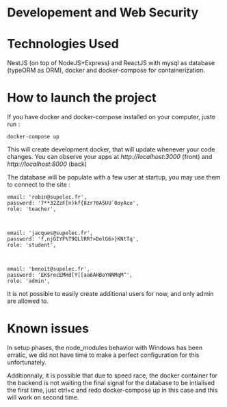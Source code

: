 # Developement and Web Security

# Technologies Used

NestJS (on top of NodeJS+Express) and ReactJS with mysql as database (typeORM as ORM), docker and docker-compose for containerization.

# How to launch the project
If you have docker and docker-compose installed on your computer, juste run : 
```
docker-compose up
```

This will create development docker, that will update whenever your code changes. You can observe your apps at *http://localhost:3000* (front) and *http://localhost:8000* (back)

The database will be populate with a few user at startup, you may use them to connect to the site : 

    email: 'robin@supelec.fr',
    password: '7**32ZzF[n)kf{8zr?0A5UU`0oyAco',
    role: 'teacher',

  

    email: 'jacques@supelec.fr',
    password: 'f,njGIYF%T9QLlRR?>DelG6>}KNtTq',
    role: 'student',

  

    email: 'benoit@supelec.fr',
    password: 'EK$recEMHd[Y[[aa6AHBoYNNMqM^',
    role: 'admin',

  
  It is not possible to easily create additional users for now, and only admin are allowed to.


# Known issues
In setup phases, the node_modules behavior with Windows has been erratic, we did not have time to make a perfect configuration for this unfortunately.

Additionnaly, it is possible that due to speed race, the docker container for the backend is not waiting the final signal for the database to be intialised the first time, just ctrl+c and redo docker-compose up in this case and this will work on second time.
